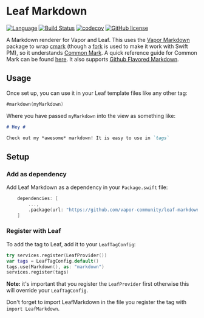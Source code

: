 # Leaf Markdown

[![Language](https://img.shields.io/badge/Swift-5.1-brightgreen.svg)](http://swift.org)
[![Build Status](https://github.com/vapor-community/leaf-markdown/workflows/CI/badge.svg?branch=master)](https://github.com/vapor-community/leaf-markdown/actions)
[![codecov](https://codecov.io/gh/vapor-community/leaf-markdown/branch/master/graph/badge.svg)](https://codecov.io/gh/vapor-community/leaf-markdown)
[![GitHub license](https://img.shields.io/badge/license-MIT-blue.svg)](https://raw.githubusercontent.com/vapor-community/leaf-markdown/master/LICENSE)

A Markdown renderer for Vapor and Leaf. This uses the [Vapor Markdown](https://github.com/vapor/markdown) package to wrap [cmark](https://github.com/jgm/cmark) (though a [fork](https://github.com/brokenhandsio/cmark-gfm) is used to make it work with Swift PM), so it understands [Common Mark](http://commonmark.org). A quick reference guide for Common Mark can be found [here](http://commonmark.org/help/). It also supports [Github Flavored Markdown](https://guides.github.com/features/mastering-markdown/).

## Usage

Once set up, you can use it in your Leaf template files like any other tag:

```swift
#markdown(myMarkdown)
```

Where you have passed `myMarkdown` into the view as something like:

```markdown
# Hey #

Check out my *awesome* markdown! It is easy to use in `tags`
```

## Setup

### Add as dependency

Add Leaf Markdown as a dependency in your `Package.swift` file:

```swift
    dependencies: [
        ...,
        .package(url: "https://github.com/vapor-community/leaf-markdown.git", .upToNextMajor(from: "2.0.0"))
    ]
```

### Register with Leaf

To add the tag to Leaf, add it to your `LeafTagConfig`:

```swift
try services.register(LeafProvider())
var tags = LeafTagConfig.default()
tags.use(Markdown(), as: "markdown")
services.register(tags)
```

**Note:** it's important that you register the `LeafProvider` first otherwise this will override your `LeafTagConfig`.

Don't forget to import LeafMarkdown in the file you register the tag with `import LeafMarkdown`.
